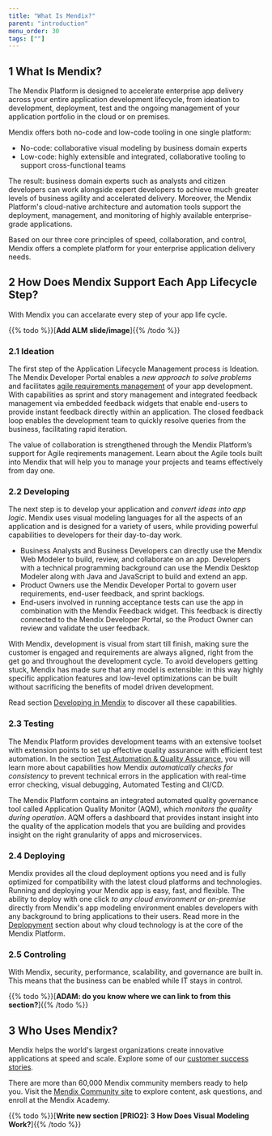 ```yaml
---
title: "What Is Mendix?"
parent: "introduction"
menu_order: 30
tags: [""]
---
```


## 1 What Is Mendix?

The Mendix Platform is designed to accelerate enterprise app delivery across your entire application development lifecycle, from ideation to development, deployment, test and the ongoing management of your application portfolio in the cloud or on premises.

Mendix offers both no-code and low-code tooling in one single platform:
* No-code: collaborative visual modeling by business domain experts
* Low-code: highly extensible and integrated, collaborative tooling to support cross-functional teams

The result: business domain experts such as analysts and citizen developers can work alongside expert developers to achieve much greater levels of business agility and accelerated delivery. Moreover, the Mendix Platform's cloud-native architecture and automation tools support the deployment, management, and monitoring of highly available enterprise-grade applications.

Based on our three core principles of speed, collaboration, and control, Mendix offers a complete platform for your enterprise application delivery needs.

## 2 How Does Mendix Support Each App Lifecycle Step?

With Mendix you can accelarate every step of your app life cycle.

{{% todo %}}[**Add ALM slide/image**]{{% /todo %}} 

### 2.1 Ideation

The first step of the Application Lifecycle Management process is Ideation. The Mendix Developer Portal enables a *new approach to solve problems* and facilitates [agile requirements management](../app-lifecycle/agile-requirements-management) of your app development. With capabilities as sprint and story management and integrated feedback management via embedded feedback widgets that enable end-users to provide instant feedback directly within an application. The closed feedback loop enables the development team to quickly resolve queries from the business, facilitating rapid iteration.

The value of collaboration is strengthened through the Mendix Platform’s support for Agile reqirements management. Learn about the Agile tools built into Mendix that will help you to manage your projects and teams effectively from day one.

### 2.2 Developing

The next step is to develop your application and *convert ideas into app logic*. Mendix uses visual modeling languages for all the aspects of an application and is designed for a variety of users, while providing powerful capabilities to developers for their day-to-day work. 

* Business Analysts and Business Developers can directly use the Mendix Web Modeler to build, review, and collaborate on an app.
Developers with a technical programming background can use the Mendix Desktop Modeler along with Java and JavaScript to build and extend an app.
* Product Owners use the Mendix Developer Portal to govern user requirements, end-user feedback, and sprint backlogs.
* End-users involved in running acceptance tests can use the app in combination with the Mendix Feedback widget. This feedback is directly connected to the Mendix Developer Portal, so the Product Owner can review and validate the user feedback.

With Mendix, development is visual from start till finish, making sure the customer is engaged and requirements are always aligned, right from the get go and throughout the development cycle. To avoid developers getting stuck, Mendix has made sure that any model is extensible: in this way highly specific application features and low-level optimizations can be built without sacrificing the benefits of model driven development.

Read section [Developing in Mendix](app-lifecycle/developing-in-mendix) to discover all these capabilities.
   
### 2.3 Testing

The Mendix Platform provides development teams with an extensive toolset with extension points to set up effective quality assurance with efficient test automation. In the section [Test Automation & Quality Assurance](/app-lifecycle/test-automation-qa), you will learn more about capabilities how Mendix *automatically checks for consistency* to prevent technical errors in the application with real-time error checking, visual debugging, Automated Testing and CI/CD.

The Mendix Platform contains an integrated automated quality governance tool called Application Quality Monitor (AQM), which *monitors the quality during operation*. AQM offers a dashboard that provides instant insight into the quality of the application models that you are building and provides insight on the right granularity of apps and microservices. 

### 2.4 Deploying

Mendix provides all the cloud deployment options you need and is fully optimized for compatibility with the latest cloud platforms and technologies. Running and deploying your Mendix app is easy, fast, and flexible. The ability to deploy with one click *to any cloud environment or on-premise* directly from Mendix's app modeling environment enables developers with any background to bring applications to their users. Read more in the [Deplopyment](/app-capabilities/deployment) section about why cloud technology is at the core of the Mendix Platform.

### 2.5 Controling

With Mendix, security, performance, scalability, and governance are built in. This means that the business can be enabled while IT stays in control.

{{% todo %}}[**ADAM: do you know where we can link to from this section?**]{{% /todo %}} 
		
## 3 Who Uses Mendix?

Mendix helps the world's largest organizations create innovative applications at speed and scale. Explore some of our [customer success stories](https://www.mendix.com/our-customers/).

There are more than 60,000 Mendix community members ready to help you. Visit the [Mendix Community site](https://developers.mendix.com/) to explore content, ask questions, and enroll at the Mendix Academy.

{{% todo %}}[**Write new section [PRIO2]: 3 How Does Visual Modeling Work?**]{{% /todo %}}
